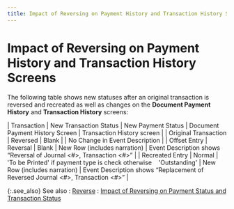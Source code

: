 ```yaml
---
title: Impact of Reversing on Payment History and Transaction History Screens
---
```


# Impact of Reversing on Payment History and Transaction History Screens


The following table shows new statuses after an original transaction  is reversed and recreated as well as changes on the **Document 
 Payment History** and **Transaction 
 History** screens:


| Transaction | New Transaction Status | New Payment Status | Document Payment History Screen | Transaction History screen |
| Original Transaction | Reversed | Blank |  | No Change in Event Description |
| Offset Entry | Reversal | Blank | New Row (includes narration) | Event Description shows “Reversal of Journal <#>, Transaction  <#>” |
| Recreated Entry | Normal | 'To be Printed' if payment type is check otherwise    'Outstanding' | New Row (includes narration) | Event Description shows “Replacement of Reversed Journal <#>,  Transaction <#>” |



{:.see_also}
See also
: [Reverse]({{site.acc_baseurl}}/misc/reverse_dialog_box_payment_history_screen.html)
: [Impact  of Reversing on Payment Status and Transaction Status]({{site.acc_baseurl}}/misc/impact_of_reversing_on_payment_status_and_transaction_status.html)
